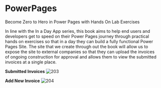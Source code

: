 # PowerPages
Become Zero to Hero in Power Pages with Hands On Lab Exercises

In line with the In a Day App series, this book aims to help end users and developers get to speed on their Power Pages journey through practical hands on exercises so that in a day they can build a fully functional Power Pages Site. The site that we create through out the book will allow us to expose the site to external companies so that they can upload the invoices of ongoing construction for approval and allows them to view the submitted invoices at a single place. 


**Submitted Invoices**
![203](https://user-images.githubusercontent.com/29351010/225808883-582076a6-3e76-4121-8f5a-a3d94e79db40.png)

**Add New Invoice**
![204](https://user-images.githubusercontent.com/29351010/225808920-7aebfbeb-7908-4edc-a606-422ee13b4ab3.png)
